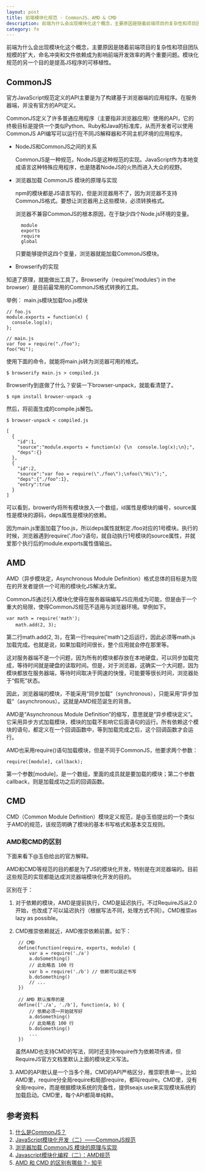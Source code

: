 ```yaml
---
layout: post
title: 前端模块化规范 - CommonJS、AMD & CMD
description: 前端为什么会出现模块化这个概念，主要原因是随着前端项目的复杂性和项目团队规模的扩大，命名冲突和文件依赖成为影响前端开发效率的两个重要问题。模块化规范的另一个目的是提高JS程序的可移植性。
category: fe
---
```


前端为什么会出现模块化这个概念，主要原因是随着前端项目的复杂性和项目团队规模的扩大，命名冲突和文件依赖成为影响前端开发效率的两个重要问题。模块化规范的另一个目的是提高JS程序的可移植性。

## CommonJS

官方JavaScript规范定义的API主要是为了构建基于浏览器端的应用程序。在服务器端，并没有官方的API定义。

CommonJS定义了许多普通应用程序（主要指非浏览器应用）使用的API，它的终极目标是提供一个类似Python、Ruby和Java的标准库，从而开发者可以使用CommonJS API编写可以运行在不同JS解释器和不同主机环境的应用程序。

* NodeJS和CommonJS之间的关系

	CommonJS是一种规范，NodeJS是这种规范的实现。JavaScript作为本地变成语言这种特殊应用程序，也是随着NodeJS的火热而进入大众的视野。
	
* 浏览器加载 CommonJS 模块的原理与实现

	npm的模块都是JS语言写的，但是浏览器用不了，因为浏览器不支持CommonJS格式。要想让浏览器用上这些模块，必须转换格式。
	
	浏览器不兼容CommonJS的根本原因，在于缺少四个Node.js环境的变量。
	
		module
		exports
		require
		global

	只要能够提供这四个变量，浏览器就能加载CommonJS模块。
	
* Browserify的实现

知道了原理，就能做出工具了。Browserify（require('modules') in the browser）是目前最常用的CommonJS格式转换的工具。

举例：
main.js模块加载foo.js模块

	// foo.js
	module.exports = function(x) {
	  console.log(x);
	};
	
	// main.js
	var foo = require("./foo");
	foo("Hi");
	
使用下面的命令，就能将main.js转为浏览器可用的格式。

	$ browserify main.js > compiled.js
	
Browserify到底做了什么？安装一下browser-unpack，就能看清楚了。

	$ npm install browser-unpack -g
	
然后，将前面生成的compile.js解包。

	$ browser-unpack < compiled.js
	
	[
	  {
	    "id":1,
	    "source":"module.exports = function(x) {\n  console.log(x);\n};",
	    "deps":{}
	  },
	  {
	    "id":2,
	    "source":"var foo = require(\"./foo\");\nfoo(\"Hi\");",
	    "deps":{"./foo":1},
	    "entry":true
	  }
	]
	
可以看到，browerify将所有模块放入一个数组，id属性是模块的编号，source属性是模块的源码，deps属性是模块的依赖。

因为main.js里面加载了foo.js，所以deps属性就制定./foo对应的1号模块。执行的时候，浏览器遇到require('./foo')语句，就自动执行1号模块的source属性，并就爱那个执行后的module.exports属性值输出。

## AMD

AMD（异步模块定，Asynchronous Module Definition）格式总体的目标是为现在的开发者提供一个可用的模块化JS解决方案。

CommonJS通过引入模块化使得在服务器端编写JS应用成为可能，但是由于一个重大的局限，使得CommonJS规范不适用与浏览器环境。举例如下。

	var math = require('math');
	　　math.add(2, 3);
第二行math.add(2, 3)，在第一行require('math')之后运行，因此必须等math.js加载完成。也就是说，如果加载时间很长，整个应用就会停在那里等。

这对服务器端不是一个问题，因为所有的模块都存放在本地硬盘，可以同步加载完成，等待时间就是硬盘的读取时间。但是，对于浏览器，这确实一个大问题，因为模块都放在服务器端，等待时间取决于网速的快慢，可能要等很长时间，浏览器处于“假死”状态。

因此，浏览器端的模块，不能采用“同步加载”（synchronous），只能采用“异步加载”（asynchronous）。这就是AMD规范诞生的背景。

AMD是“Asynchronous Module Definition”的缩写，意思就是“异步模块定义”。它采用异步方式加载模块，模块的加载不影响它后面语句的运行。所有依赖这个模块的语句，都定义在一个回调函数中，等到加载完成之后，这个回调函数才会运行。

AMD也采用require()语句加载模块，但是不同于CommonJS，他要求两个参数：

	require([module], callback);
	
第一个参数[module]，是一个数组，里面的成员就是要加载的模块；第二个参数callback，则是加载成功之后的回调函数。

## CMD

CMD（Common Module Definition）模块定义规范，是@玉伯提出的一个类似于AMD的规范，该规范明确了模块的基本书写格式和基本交互规则。

### AMD和CMD的区别

下面来看下@玉伯给出的官方解释。

AMD和CMD等规范的目的都是为了JS的模块化开发，特别是在浏览器端的。目前这些规范的实现都能达成浏览器端模块化开发的目的。

区别在于：

1. 对于依赖的模块，AMD是提前执行，CMD是延迟执行。不过RequireJS从2.0开始，也改成了可以延迟执行（根据写法不同，处理方式不同）。CMD推崇as lazy as possible。
2. CMD推崇依赖就近，AMD推崇依赖前置。如下：


		// CMD
		define(function(require, exports, module) {   
			var a = require('./a')   
			a.doSomething()   
			// 此处略去 100 行   
			var b = require('./b') // 依赖可以就近书写   
			b.doSomething()   
			// ... 
		})
		
		// AMD 默认推荐的是
		define(['./a', './b'], function(a, b) {  
			// 依赖必须一开始就写好    
			a.doSomething()    
			// 此处略去 100 行    
			b.doSomething()    
			...
		})

	虽然AMD也支持CMD的写法，同时还支持require作为依赖项传递，但RequireJS官方文档里默认上面的模块定义写法。

3. AMD的API默认是一个当多个用，CMD的API严格区分，推崇职责单一。比如AMD里，require分全局require和局部require，都叫require。CMD里，没有全局require，而是根据模块系统的完备性，提供seajs.use来实现模块系统的加载启动。CMD里，每个API都简单纯粹。





## 参考资料

1. [什么是CommonJS？](http://www.cnblogs.com/fullhouse/archive/2011/07/15/2107416.html)
2. [JavaScript模块化开发（二）——CommonJS规范](http://www.feeldesignstudio.com/2013/09/javascript-module-pattern-commonjs/)
3. [浏览器加载 CommonJS 模块的原理与实现](http://www.ruanyifeng.com/blog/2015/05/commonjs-in-browser.html)
4. [Javascript模块化编程（二）：AMD规范](http://www.ruanyifeng.com/blog/2012/10/asynchronous_module_definition.html)
3. [AMD 和 CMD 的区别有哪些？- 知乎](http://www.zhihu.com/question/20351507)